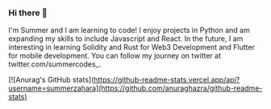 ### Hi there 👋

I'm Summer and I am learning to code! I enjoy projects in Python and am expanding my skills to include Javascript and React. In the future, I am interesting in learning Solidity and Rust for Web3 Development and Flutter for mobile development. You can follow my journey on twitter at twitter.com/summercodes_.

[![Anurag's GitHub stats](https://github-readme-stats.vercel.app/api?username=summerzahara](https://github.com/anuraghazra/github-readme-stats)

<!--
**summerzahara/summerzahara** is a ✨ _special_ ✨ repository because its `README.md` (this file) appears on your GitHub profile.

Here are some ideas to get you started:

- 🔭 I’m currently working on ...
- 🌱 I’m currently learning ...
- 👯 I’m looking to collaborate on ...
- 🤔 I’m looking for help with ...
- 💬 Ask me about ...
- 📫 How to reach me: ...
- 😄 Pronouns: ...
- ⚡ Fun fact: ...
-->
